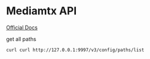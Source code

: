 # Mediamtx API


[Official Docs](https://bluenviron.github.io/mediamtx/)

get all paths

    curl curl http://127.0.0.1:9997/v3/config/paths/list



